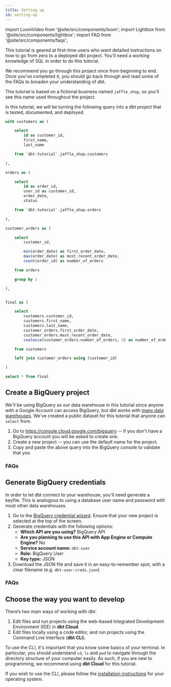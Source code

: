 ```yaml
---
title: Setting up
id: setting-up
---
```


import LoomVideo from '@site/src/components/loom';
import Lightbox from '@site/src/components/lightbox';
import FAQ from '@site/src/components/faqs';

<LoomVideo id="cb99861ab1034f7fab5fa48529e61f85" />

This tutorial is geared at first-time users who want detailed instructions on
how to go from zero to a deployed dbt project. You'll need a working knowledge
of SQL in order to do this tutorial.

We recommend you go through this project once from beginning to end. Once you've
completed it, you should go back through and read some of the FAQs to broaden
your understanding of dbt.

This tutorial is based on a fictional business named `jaffle_shop`, so you'll
see this name used throughout the project.

In this tutorial, we will be turning the following query into a dbt project that
is tested, documented, and deployed.
```sql
with customers as (

    select
        id as customer_id,
        first_name,
        last_name

    from `dbt-tutorial`.jaffle_shop.customers

),

orders as (

    select
        id as order_id,
        user_id as customer_id,
        order_date,
        status

    from `dbt-tutorial`.jaffle_shop.orders

),

customer_orders as (

    select
        customer_id,

        min(order_date) as first_order_date,
        max(order_date) as most_recent_order_date,
        count(order_id) as number_of_orders

    from orders

    group by 1

),


final as (

    select
        customers.customer_id,
        customers.first_name,
        customers.last_name,
        customer_orders.first_order_date,
        customer_orders.most_recent_order_date,
        coalesce(customer_orders.number_of_orders, 0) as number_of_orders

    from customers

    left join customer_orders using (customer_id)

)

select * from final
```

## Create a BigQuery project
We'll be using BigQuery as our data warehouse in this tutorial since anyone with
a Google Account can access BigQuery, but dbt works with [many data warehouses](https://docs.getdbt.com/docs/supported-databases).
We've created a public dataset for this tutorial that anyone can `select` from.

<LoomVideo id="9b8d852c7e754d978209c3a60b53464e" />

1. Go to https://console.cloud.google.com/bigquery -- if you don't have a
BigQuery account you will be asked to create one.
2. Create a new project -- you can use the default name for the project.
3. Copy and paste the above query into the BigQuery console to validate that you

### FAQs
<FAQ src="faqs/loading-data" />

## Generate BigQuery credentials
In order to let dbt connect to your warehouse, you'll need generate a keyfile.
This is analogous to using a database user name and password with most other
data warehouses.

<LoomVideo id="2b5a8ec255bd4dce91374f6941d279e5" />

1. Go to the [BigQuery credential wizard](https://console.cloud.google.com/apis/credentials/wizard). Ensure that your new project is selected at the top of the screen.
2. Generate credentials with the following options:
    * **Which API are you using?** BigQuery API
    * **Are you planning to use this API with App Engine or Compute Engine?** No
    * **Service account name:** `dbt-user`
    * **Role:** BigQuery User
    * **Key type:** JSON
3. Download the JSON file and save it in an easy-to-remember spot, with a clear
filename (e.g. `dbt-user-creds.json`)

### FAQs
<FAQ src="faqs/database-privileges" />

## Choose the way you want to develop
There’s two main ways of working with dbt:

1. Edit files and run projects using the web-based Integrated Development
Environment (IDE) in **dbt Cloud**.
2. Edit files locally using a code editor, and run projects using the Command
Line Interface (**dbt CLI**).

To use the CLI, it's important that you know some basics of your terminal. In
particular, you should understand `cd`, `ls` and `pwd` to navigate through the
directory structure of your computer easily. As such, if you are new to
programming, we recommend using **dbt Cloud** for this tutorial.

If you wish to use the CLI, please follow the [installation instructions](https://docs.getdbt.com/docs/installation)
for your operating system.
